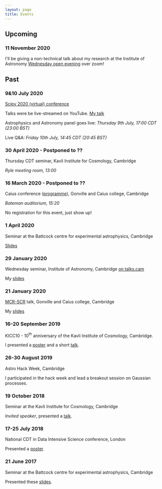 ```yaml
---
layout: page
title: Events
---
```


## Upcoming

### 11 November 2020

I'll be giving a non-technical talk about my research at the Institute of Astronomy [Wednesday open evening](https://www.public.ast.cam.ac.uk) over zoom!

Past
----
### 9&10 July 2020
[Scipy 2020 (virtual) conference](https://www.scipy2020.scipy.org)

Talks were be live-streamed on YouTube. [My talk](https://www.youtube.com/watch?v=u7E82j8UIM4)

Astrophysics and Astronomy panel goes live: *Thursday 9th July, 17:00 CDT (23:00
BST)*

Live Q&A: *Friday 10th July, 14:45 CDT (20:45 BST)*

### 30 April 2020 - **Postponed to ??**
Thursday CDT seminar, Kavli Institute for Cosmology, Cambridge

*Ryle meeting room, 13:00*

### 16 March 2020 - **Postponed to ??**
Caius conference (<a href="https://fruzsinaagocs.github.io/images/caius_conference_info.pdf" target="_blank">programme</a>), Gonville and Caius college, Cambridge

*Bateman auditorium, 15:20*

No registration for this event, just show up!

### 1 April 2020
Seminar at the Battcock centre for experimental astrophysics, Cambridge

<a href="https://fruzsinaagocs.github.io/images/battcock-presentation-QIC.pdf" target="_blank">Slides</a>

### 29 January 2020
Wednesday seminar, Institute of Astronomy, Cambridge
[on talks.cam](http://www.talks.cam.ac.uk/talk/index/136975)

My <a href="https://fruzsinaagocs.github.io/images/IoA_Wednesday_talk.pdf"
target="_blank">slides</a>

### 21 January 2020
[MCR-SCR](https://www.cai.cam.ac.uk/research/seminars-and-talks/mcrscr-talks) talk, Gonville and Caius college, Cambridge

My <a href="https://fruzsinaagocs.github.io/images/caius_mcr_scr_talk.pdf"
target="_blank">slides</a>

### 16-20 September 2019
KICC10 - 10${}^{\mathrm{th}}$ anniversary of the Kavli Institute of Cosmology,
Cambridge. 

I presented a <a href="https://fruzsinaagocs.github.io/images/KICC10-poster-web.pdf"
target="_blank">poster</a> and a short <a
href="https://fruzsinaagocs.github.io/images/kicc10-slide.pdf"
target="_blank">talk</a>.

### 26-30 August 2019
Astro Hack Week, Cambridge

I participated in the hack week and lead a breakout session on Gaussian
processes.

### 19 October 2018
Seminar at the Kavli Institute for Cosmology, Cambridge

*Invited speaker*, presented a <a
href="https://fruzsinaagocs.github.io/images/kavli-talk.pdf"
target="_blank">talk</a>.

### 17-25 July 2018
National CDT in Data Intensive Science conference, London

Presented a <a href="https://fruzsinaagocs.github.io/images/cdt-poster.pdf"
target="_blank">poster</a>.

### 21 June 2017
Seminar at the Battcock centre for experimental astrophysics, Cambridge

Presented these <a
href="https://fruzsinaagocs.github.io/images/battcock-presentation.pdf"
target="_blank">slides</a>.

